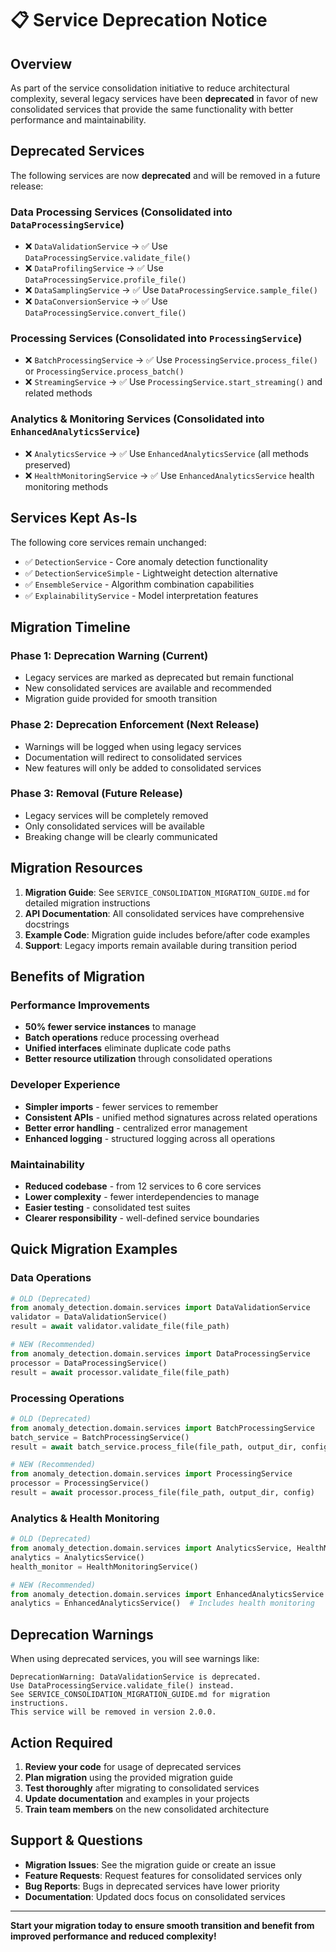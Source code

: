 # 📋 Service Deprecation Notice

## Overview

As part of the service consolidation initiative to reduce architectural complexity, several legacy services have been **deprecated** in favor of new consolidated services that provide the same functionality with better performance and maintainability.

## Deprecated Services

The following services are now **deprecated** and will be removed in a future release:

### Data Processing Services (Consolidated into `DataProcessingService`)
- ❌ `DataValidationService` → ✅ Use `DataProcessingService.validate_file()`
- ❌ `DataProfilingService` → ✅ Use `DataProcessingService.profile_file()`
- ❌ `DataSamplingService` → ✅ Use `DataProcessingService.sample_file()`
- ❌ `DataConversionService` → ✅ Use `DataProcessingService.convert_file()`

### Processing Services (Consolidated into `ProcessingService`)
- ❌ `BatchProcessingService` → ✅ Use `ProcessingService.process_file()` or `ProcessingService.process_batch()`
- ❌ `StreamingService` → ✅ Use `ProcessingService.start_streaming()` and related methods

### Analytics & Monitoring Services (Consolidated into `EnhancedAnalyticsService`)
- ❌ `AnalyticsService` → ✅ Use `EnhancedAnalyticsService` (all methods preserved)  
- ❌ `HealthMonitoringService` → ✅ Use `EnhancedAnalyticsService` health monitoring methods

## Services Kept As-Is

The following core services remain unchanged:
- ✅ `DetectionService` - Core anomaly detection functionality
- ✅ `DetectionServiceSimple` - Lightweight detection alternative
- ✅ `EnsembleService` - Algorithm combination capabilities
- ✅ `ExplainabilityService` - Model interpretation features

## Migration Timeline

### Phase 1: Deprecation Warning (Current)
- Legacy services are marked as deprecated but remain functional
- New consolidated services are available and recommended
- Migration guide provided for smooth transition

### Phase 2: Deprecation Enforcement (Next Release)
- Warnings will be logged when using legacy services
- Documentation will redirect to consolidated services
- New features will only be added to consolidated services

### Phase 3: Removal (Future Release)
- Legacy services will be completely removed
- Only consolidated services will be available
- Breaking change will be clearly communicated

## Migration Resources

1. **Migration Guide**: See `SERVICE_CONSOLIDATION_MIGRATION_GUIDE.md` for detailed migration instructions
2. **API Documentation**: All consolidated services have comprehensive docstrings
3. **Example Code**: Migration guide includes before/after code examples
4. **Support**: Legacy imports remain available during transition period

## Benefits of Migration

### Performance Improvements
- **50% fewer service instances** to manage
- **Batch operations** reduce processing overhead
- **Unified interfaces** eliminate duplicate code paths
- **Better resource utilization** through consolidated operations

### Developer Experience
- **Simpler imports** - fewer services to remember
- **Consistent APIs** - unified method signatures across related operations
- **Better error handling** - centralized error management
- **Enhanced logging** - structured logging across all operations

### Maintainability
- **Reduced codebase** - from 12 services to 6 core services
- **Lower complexity** - fewer interdependencies to manage
- **Easier testing** - consolidated test suites
- **Clearer responsibility** - well-defined service boundaries

## Quick Migration Examples

### Data Operations
```python
# OLD (Deprecated)
from anomaly_detection.domain.services import DataValidationService
validator = DataValidationService()
result = await validator.validate_file(file_path)

# NEW (Recommended) 
from anomaly_detection.domain.services import DataProcessingService
processor = DataProcessingService()
result = await processor.validate_file(file_path)
```

### Processing Operations
```python
# OLD (Deprecated)
from anomaly_detection.domain.services import BatchProcessingService
batch_service = BatchProcessingService()
result = await batch_service.process_file(file_path, output_dir, config)

# NEW (Recommended)
from anomaly_detection.domain.services import ProcessingService  
processor = ProcessingService()
result = await processor.process_file(file_path, output_dir, config)
```

### Analytics & Health Monitoring
```python
# OLD (Deprecated)
from anomaly_detection.domain.services import AnalyticsService, HealthMonitoringService
analytics = AnalyticsService()
health_monitor = HealthMonitoringService()

# NEW (Recommended)
from anomaly_detection.domain.services import EnhancedAnalyticsService
analytics = EnhancedAnalyticsService()  # Includes health monitoring
```

## Deprecation Warnings

When using deprecated services, you will see warnings like:

```
DeprecationWarning: DataValidationService is deprecated. 
Use DataProcessingService.validate_file() instead. 
See SERVICE_CONSOLIDATION_MIGRATION_GUIDE.md for migration instructions.
This service will be removed in version 2.0.0.
```

## Action Required

1. **Review your code** for usage of deprecated services
2. **Plan migration** using the provided migration guide
3. **Test thoroughly** after migrating to consolidated services
4. **Update documentation** and examples in your projects
5. **Train team members** on the new consolidated architecture

## Support & Questions

- **Migration Issues**: See the migration guide or create an issue
- **Feature Requests**: Request features for consolidated services only
- **Bug Reports**: Bugs in deprecated services have lower priority
- **Documentation**: Updated docs focus on consolidated services

---

**Start your migration today to ensure smooth transition and benefit from improved performance and reduced complexity!**
